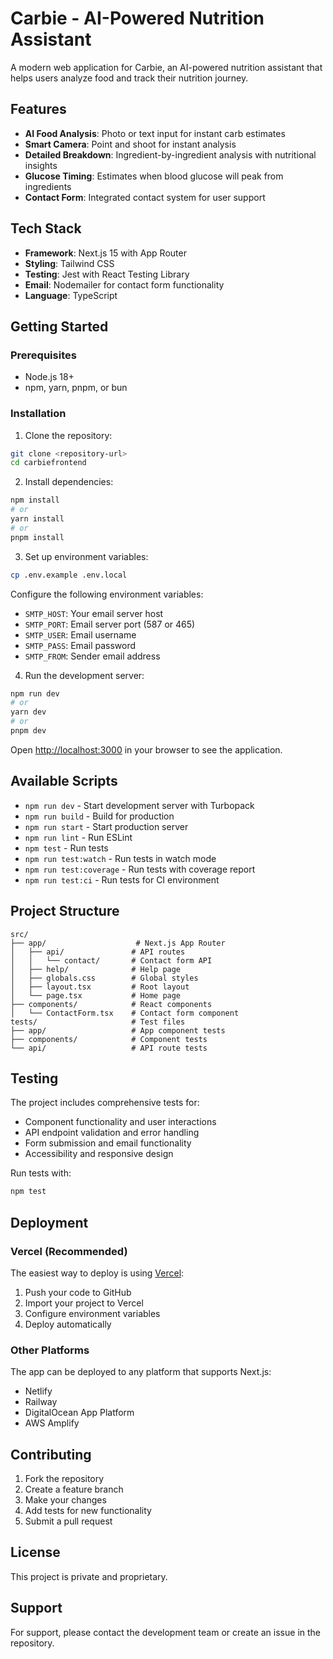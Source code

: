 # Carbie - AI-Powered Nutrition Assistant

A modern web application for Carbie, an AI-powered nutrition assistant that helps users analyze food and track their nutrition journey.

## Features

- **AI Food Analysis**: Photo or text input for instant carb estimates
- **Smart Camera**: Point and shoot for instant analysis
- **Detailed Breakdown**: Ingredient-by-ingredient analysis with nutritional insights
- **Glucose Timing**: Estimates when blood glucose will peak from ingredients
- **Contact Form**: Integrated contact system for user support

## Tech Stack

- **Framework**: Next.js 15 with App Router
- **Styling**: Tailwind CSS
- **Testing**: Jest with React Testing Library
- **Email**: Nodemailer for contact form functionality
- **Language**: TypeScript

## Getting Started

### Prerequisites

- Node.js 18+ 
- npm, yarn, pnpm, or bun

### Installation

1. Clone the repository:
```bash
git clone <repository-url>
cd carbiefrontend
```

2. Install dependencies:
```bash
npm install
# or
yarn install
# or
pnpm install
```

3. Set up environment variables:
```bash
cp .env.example .env.local
```

Configure the following environment variables:
- `SMTP_HOST`: Your email server host
- `SMTP_PORT`: Email server port (587 or 465)
- `SMTP_USER`: Email username
- `SMTP_PASS`: Email password
- `SMTP_FROM`: Sender email address

4. Run the development server:
```bash
npm run dev
# or
yarn dev
# or
pnpm dev
```

Open [http://localhost:3000](http://localhost:3000) in your browser to see the application.

## Available Scripts

- `npm run dev` - Start development server with Turbopack
- `npm run build` - Build for production
- `npm run start` - Start production server
- `npm run lint` - Run ESLint
- `npm test` - Run tests
- `npm run test:watch` - Run tests in watch mode
- `npm run test:coverage` - Run tests with coverage report
- `npm run test:ci` - Run tests for CI environment

## Project Structure

```
src/
├── app/                    # Next.js App Router
│   ├── api/               # API routes
│   │   └── contact/       # Contact form API
│   ├── help/              # Help page
│   ├── globals.css        # Global styles
│   ├── layout.tsx         # Root layout
│   └── page.tsx           # Home page
├── components/            # React components
│   └── ContactForm.tsx    # Contact form component
tests/                     # Test files
├── app/                   # App component tests
├── components/            # Component tests
└── api/                   # API route tests
```

## Testing

The project includes comprehensive tests for:
- Component functionality and user interactions
- API endpoint validation and error handling
- Form submission and email functionality
- Accessibility and responsive design

Run tests with:
```bash
npm test
```

## Deployment

### Vercel (Recommended)

The easiest way to deploy is using [Vercel](https://vercel.com):

1. Push your code to GitHub
2. Import your project to Vercel
3. Configure environment variables
4. Deploy automatically

### Other Platforms

The app can be deployed to any platform that supports Next.js:
- Netlify
- Railway
- DigitalOcean App Platform
- AWS Amplify

## Contributing

1. Fork the repository
2. Create a feature branch
3. Make your changes
4. Add tests for new functionality
5. Submit a pull request

## License

This project is private and proprietary.

## Support

For support, please contact the development team or create an issue in the repository.
